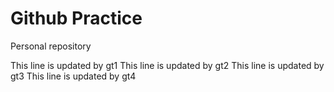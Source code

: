 # Github Practice

Personal repository

This line is updated by gt1
This line is updated by gt2
This line is updated by gt3
This line is updated by gt4

